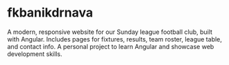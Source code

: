 # fkbanikdrnava
 A modern, responsive website for our Sunday league football club, built with Angular. Includes pages for fixtures, results, team roster, league table, and contact info. A personal project to learn Angular and showcase web development skills.
